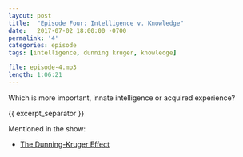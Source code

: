```yaml
---
layout: post
title:  "Episode Four: Intelligence v. Knowledge"
date:   2017-07-02 18:00:00 -0700
permalink: '4'
categories: episode
tags: [intelligence, dunning kruger, knowledge]

file: episode-4.mp3
length: 1:06:21
---
```


Which is more important, innate intelligence or acquired experience?

{{ excerpt_separator }}

Mentioned in the show:

* [The Dunning-Kruger Effect][DKE]

[DKE]: https://en.wikipedia.org/wiki/Dunning%E2%80%93Kruger_effect